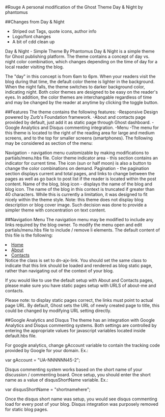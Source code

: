 #Rouge
A personal modification of the Ghost Theme Day & Night by phantomus

##Changes from Day & Night
- Striped out Tags, quote icons, author info
- Logo/font changes
- A bit of cdd clean up

Day & Night - Simple Theme By Phantomus
Day & Night is a simple theme for Ghost publishing platform. The theme contains a concept of day vs. night color combination, which changes depending on the time of day for a local reader visiting the blog.

The "day" in this concept is from 6am to 6pm. When your readers visit the blog during that time, the default color theme is lighter in the background. When the night falls, the theme switches to darker background color, indicating night. Both color themes are designed to be easy on the reader's eyes. In addition, the color themes are interchangable regardless of time and may be changed by the reader at anytime by clicking the toggle button.

##Features
The theme contains the following features:
-Responsive Design powered by Zurb's Foundation framework.
-About and contacts page provided by default, just add it as static page through Ghost dashboard.
-Google Analytics and Disqus commenting integration.
-Menu
-The menu for this theme is located to the right of the reading area for large and medium screens, and to the top for smaller screens (smartphones). The following may be considered as section of the menu:

Navigation - navigation menu customizable by making modifications to partials/menu.hbs file.
Color theme indicator area - this section contains an indicator for current time. The icon (sun or half moon) is also a button to change the color combinations on demand.
Pagination - the pagination section displays current and total pages, and links to change between the pages as well as go back to post list if the reader is located within the post content.
Name of the blog, blog icon - displays the name of the blog and blog icon. The name of the blog in this context is truncated if greater than 40 characters. While this is currently a limitation, it was designed to fit nicely within the theme style.
Note: this theme does not display blog description or blog cover image. Such decision was done to provide a simpler theme with concentration on text content.

##Navigation Menu
The navigation menu may be modified to include any links required by the blog owner. To modify the menu open and edit partials/menu.hbs file to include / remove li elements. The default content of this file is the following:

<li><a href="/" class="dn-ajx-link">Home</a></li>
<li><a href="/about-me" class="dn-ajx-link">About</a></li>
<li><a href="/contacts" class="dn-ajx-link">Contacts</a></li>
Notice the class is set to dn-ajx-link. You should set the same class to indicate that this link should be loaded and rendered as blog static page, rather than navigating out of the context of your blog.

If you would like to use the default setup with About and Contacts pages, please make sure you have static pages setup with URLS of about-me and contacts.

Please note: to display static pages correct, the links must point to actual page URL. By default, Ghost sets the URL of newly created page to title, this could be changed by modifying URL setting directly.

##Google Analytics and Disqus
The theme has an integration with Google Analytics and Disqus commenting systems. Both settings are controlled by entering the appropriate values for javascript variables located inside default.hbs file.

For google analytics, change gAccount variable to contain the tracking code provided by Google for your domain. Ex.:

var gAccount = "UA-NNNNNN45-2";

Disqus commenting system works based on the short name of your discussion / commenting board. Once setup, you should enter the short name as a value of disqusShortName variable. Ex.:

var disqusShortName = "shortnamehere";

Once the disqus short name was setup, you would see disqus commenting load for every post of your blog. Disqus integration was purposely removed for static blog pages.
